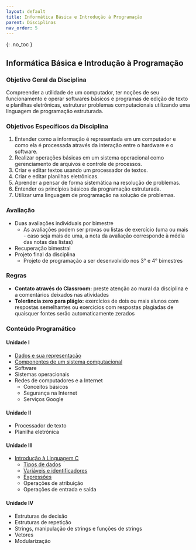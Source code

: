 ```yaml
---
layout: default
title: Informática Básica e Introdução à Programação
parent: Disciplinas
nav_order: 5
---
```


{: .no_toc }

## Informática Básica e Introdução à Programação

### Objetivo Geral da Disciplina

Compreender a utilidade de um computador, ter noções de seu funcionamento e operar softwares básicos e programas de edição de texto e planilhas eletrônicas, estruturar problemas computacionais utilizando uma linguagem de programação estruturada.

### Objetivos Específicos da Disciplina

1. Entender como a informação é representada em um computador e como ela é processada através da interação entre o hardware e o software.
2. Realizar operações básicas em um sistema operacional como gerenciamento de arquivos e controle de processos.
3. Criar e editar textos usando um processador de textos.
4. Criar e editar planilhas eletrônicas.
5. Aprender a pensar de forma sistemática na resolução de problemas.
6. Entender os princípios básicos da programação estruturada.
7. Utilizar uma linguagem de programação na solução de problemas.

### Avaliação

- Duas avaliações individuais por bimestre
  - As avaliações podem ser provas ou listas de exercício (uma ou mais - caso seja mais de uma, a nota da avaliação corresponde à média das notas das listas)
- Recuperação bimestral
- Projeto final da disciplina
  - Projeto de programação a ser desenvolvido nos 3° e 4° bimestres

### Regras

- **Contato através do Classroom:** preste atenção ao mural da disciplina e a comentários deixados nas atividades
- **Tolerância zero para plágio:** exercícios de dois ou mais alunos com respostas semelhantes ou exercícios com respostas plagiadas de quaisquer fontes serão automaticamente zerados

### Conteúdo Programático

#### Unidade I

- [Dados e sua representação](/content/ib/1-dados.html)
- [Componentes de um sistema computacional](/content/ib/2-componentes.html)
- Software
- Sistemas operacionais
- Redes de computadores e a Internet
  - Conceitos básicos
  - Segurança na Internet
  - Serviços Google

#### Unidade II

- Processador de texto
- Planilha eletrônica

#### Unidade III

- [Introdução à Linguagem C](/content/ib/8-linguagem-c.html)
  - [Tipos de dados](/content/ib/8-1-tipos.html)
  - [Variáveis e identificadores](/content/ib/8-2-variaveis.html)
  - [Expressões](/content/ib/8-3-expressoes.html)
  - Operações de atribuição
  - Operações de entrada e saída

#### Unidade IV

- Estruturas de decisão
- Estruturas de repetição
- Strings, manipulação de strings e funções de strings
- Vetores
- Modularização
